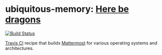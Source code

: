 # ubiquitous-memory: [Here be dragons][2]

[![Build Status](https://travis-ci.org/SmartHoneybee/ubiquitous-memory.svg?branch=master)](https://travis-ci.org/SmartHoneybee/ubiquitous-memory)

[Travis CI][0] recipe that builds [Mattermost][1] for various operating systems and architectures.

[0]: https://travis-ci.org/SmartHoneybee/ubiquitous-memory
[1]: https://mattermost.com/
[2]: https://en.wikipedia.org/wiki/Here_be_dragons
